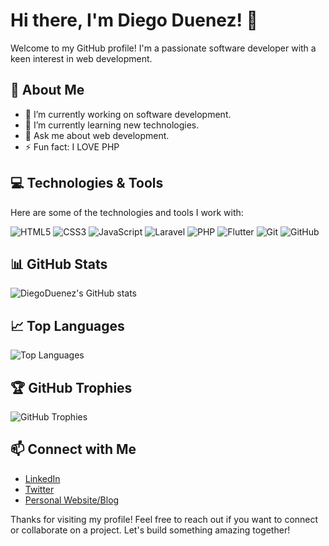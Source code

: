 # Hi there, I'm Diego Duenez! 👋

Welcome to my GitHub profile! I'm a passionate software developer with a keen interest in web development.

## 🚀 About Me

- 🔭 I’m currently working on software development.
- 🌱 I’m currently learning new technologies.
- 💬 Ask me about web development.
- ⚡ Fun fact: I LOVE PHP

## 💻 Technologies & Tools

Here are some of the technologies and tools I work with:

![HTML5](https://img.shields.io/badge/-HTML5-E34F26?style=flat-square&logo=html5&logoColor=white)
![CSS3](https://img.shields.io/badge/-CSS3-1572B6?style=flat-square&logo=css3)
![JavaScript](https://img.shields.io/badge/-JavaScript-F7DF1E?style=flat-square&logo=javascript&logoColor=black)
![Laravel](https://img.shields.io/badge/-Laravel-F53003?style=flat-square&logo=laravel&logoColor=white)
![PHP](https://img.shields.io/badge/-PHP-4F5B93?style=flat-square&logo=php&logoColor=white)
![Flutter](https://img.shields.io/badge/-Flutter-0468D7?style=flat-square&logo=flutter&logoColor=white)
![Git](https://img.shields.io/badge/-Git-F05032?style=flat-square&logo=git&logoColor=white)
![GitHub](https://img.shields.io/badge/-GitHub-181717?style=flat-square&logo=github)

## 📊 GitHub Stats

![DiegoDuenez's GitHub stats](https://github-readme-stats.vercel.app/api?username=DiegoDuenez&show_icons=true&theme=radical)

## 📈 Top Languages

![Top Languages](https://github-readme-stats.vercel.app/api/top-langs/?username=DiegoDuenez&layout=compact&theme=radical)

## 🏆 GitHub Trophies

![GitHub Trophies](https://github-profile-trophy.vercel.app/?username=DiegoDuenez&theme=radical)

## 📫 Connect with Me

- [LinkedIn](https://www.linkedin.com/in/your-linkedin-profile)
- [Twitter](https://twitter.com/your-twitter-handle)
- [Personal Website/Blog](https://your-website.com)

Thanks for visiting my profile! Feel free to reach out if you want to connect or collaborate on a project. Let's build something amazing together!
